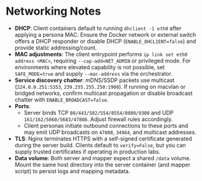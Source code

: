 # Networking Notes

- **DHCP**: Client containers default to running `dhclient -1 eth0` after applying a persona MAC. Ensure the Docker network or external switch offers a DHCP responder or disable DHCP (`ENABLE_DHCLIENT=false`) and provide static addressing/count.
- **MAC adjustments**: The client entrypoint performs `ip link set eth0 address <MAC>`, requiring `--cap-add=NET_ADMIN` or privileged mode. For environments where elevated capability is not possible, set `SAFE_MODE=true` and supply `--mac-address` via the orchestrator.
- **Service discovery chatter**: mDNS/SSDP packets use multicast (`224.0.0.251:5353`, `239.255.255.250:1900`). If running on macvlan or bridged networks, confirm multicast propagation or disable broadcast chatter with `ENABLE_BROADCAST=false`.
- **Ports**:
  - Server binds TCP `80/443/502/554/8554/8080/9300` and UDP `161/162/5060/5683/47808`. Adjust firewall rules accordingly.
  - Client personas initiate outbound connections to these ports and may emit UDP broadcasts on `47808`, `34964`, and multicast addresses.
- **TLS**: Nginx terminates HTTPS with a self-signed certificate generated during the server build. Clients default to `verify=False`, but you can supply trusted certificates if operating in production labs.
- **Data volume**: Both server and mapper expect a shared `/data` volume. Mount the same host directory into the server container (and mapper script) to persist logs and mapping metadata.
